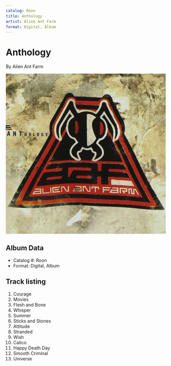 ```yaml
---
catalog: Roon
title: Anthology
artist: Alien Ant Farm
format: Digital, Album
---
```


# Anthology

By Alien Ant Farm

![](../../assets/albumcovers/Alien_Ant_Farm-Anthology.png)

## Album Data

- Catalog #: Roon
- Format: Digital, Album


## Track listing


1. Courage
2. Movies
3. Flesh and Bone
4. Whisper
5. Summer
6. Sticks and Stones
7. Attitude
8. Stranded
9. Wish
10. Calico
11. Happy Death Day
12. Smooth Criminal
13. Universe

